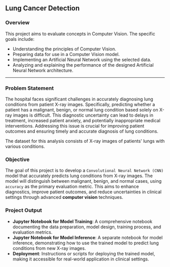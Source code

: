 ## Lung Cancer Detection

### Overview

This project aims to evaluate concepts in Computer Vision. The specific goals include:
- Understanding the principles of Computer Vision.
- Preparing data for use in a Computer Vision model.
- Implementing an Artificial Neural Network using the selected data.
- Analyzing and explaining the performance of the designed Artificial Neural Network architecture.

---

### **Problem Statement**

The hospital faces significant challenges in accurately diagnosing lung conditions from patient X-ray images. Specifically, predicting whether a patient has a malignant, benign, or normal lung condition based solely on X-ray images is difficult. This diagnostic uncertainty can lead to delays in treatment, increased patient anxiety, and potentially inappropriate medical interventions. Addressing this issue is crucial for improving patient outcomes and ensuring timely and accurate diagnosis of lung conditions.

The dataset for this analysis consists of X-ray images of patients' lungs with various conditions.

### **Objective**

The goal of this project is to develop a `Convolutional Neural Network (CNN)` model that accurately predicts lung conditions from X-ray images. The model will distinguish between malignant, benign, and normal cases, using `accuracy` as the primary evaluation metric. This aims to enhance diagnostics, improve patient outcomes, and reduce uncertainties in clinical settings through advanced **computer vision** techniques.

### **Project Output**

- **Jupyter Notebook for Model Training**: A comprehensive notebook documenting the data preparation, model design, training process, and evaluation metrics.
- **Jupyter Notebook for Model Inference**: A separate notebook for model inference, demonstrating how to use the trained model to predict lung conditions from new X-ray images.
- **Deployment**: Instructions or scripts for deploying the trained model, making it accessible for real-world application in clinical settings.
